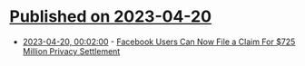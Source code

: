 # [Published on 2023-04-20](index.md)

* [2023-04-20, 00:02:00](https://yro.slashdot.org/story/23/04/19/2110237/facebook-users-can-now-file-a-claim-for-725-million-privacy-settlement?utm_source=rss1.0mainlinkanon&utm_medium=feed) - [Facebook Users Can Now File a Claim For $725 Million Privacy Settlement](https://yro.slashdot.org/story/23/04/19/2110237/facebook-users-can-now-file-a-claim-for-725-million-privacy-settlement?utm_source=rss1.0mainlinkanon&utm_medium=feed)
